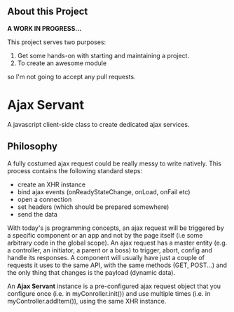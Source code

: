 About this Project
------------------
**A WORK IN PROGRESS...**

This project serves two purposes:
  1. Get some hands-on with starting and maintaining a project.
  2. To create an awesome module

so I'm not going to accept any pull requests.


Ajax Servant
============
A javascript client-side class to create dedicated ajax services.

Philosophy
----------
A fully costumed ajax request could be really messy to write natively. This process contains the following standard steps:
  * create an XHR instance
  * bind ajax events (onReadyStateChange, onLoad, onFail etc)
  * open a connection
  * set headers (which should be prepared somewhere)
  * send the data

With today's js programming concepts, an ajax request will be triggered by a specific component or an app and not by the page itself (i.e some arbitrary code in the global scope). An ajax request has a master entity (e.g. a controller, an initiator, a parent or a boss) to trigger, abort, config and handle its responses.
A component will usually have just a couple of requests it uses to the same API, with the same methods (GET, POST...) and the only thing that changes is the payload (dynamic data).

An **Ajax Servant** instance is a pre-configured ajax request object that you configure once (i.e. in myConroller.init()) and use multiple times (i.e. in myController.addItem()), using the same XHR instance.
